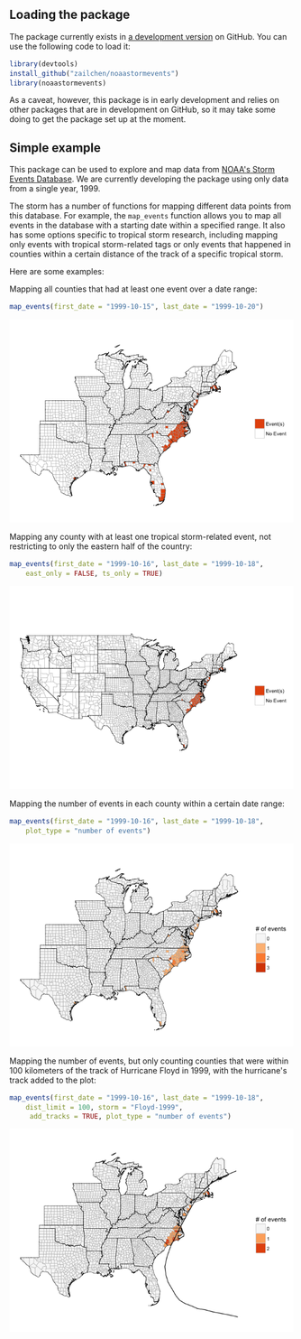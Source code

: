 
<!-- README.md is generated from README.Rmd. Please edit that file -->
Loading the package
-------------------

The package currently exists in [a development version](https://github.com/zailchen/noaastormevents) on GitHub. You can use the following code to load it:

``` r
library(devtools)
install_github("zailchen/noaastormevents")
library(noaastormevents)
```

As a caveat, however, this package is in early development and relies on other packages that are in development on GitHub, so it may take some doing to get the package set up at the moment.

Simple example
--------------

This package can be used to explore and map data from [NOAA's Storm Events Database](https://www.ncdc.noaa.gov/stormevents/). We are currently developing the package using only data from a single year, 1999.

The storm has a number of functions for mapping different data points from this database. For example, the `map_events` function allows you to map all events in the database with a starting date within a specified range. It also has some options specific to tropical storm research, including mapping only events with tropical storm-related tags or only events that happened in counties within a certain distance of the track of a specific tropical storm.

Here are some examples:

Mapping all counties that had at least one event over a date range:

``` r
map_events(first_date = "1999-10-15", last_date = "1999-10-20")
```

![](README-unnamed-chunk-3-1.png)

Mapping any county with at least one tropical storm-related event, not restricting to only the eastern half of the country:

``` r
map_events(first_date = "1999-10-16", last_date = "1999-10-18",
    east_only = FALSE, ts_only = TRUE)
```

![](README-unnamed-chunk-4-1.png)

Mapping the number of events in each county within a certain date range:

``` r
map_events(first_date = "1999-10-16", last_date = "1999-10-18",
    plot_type = "number of events")
```

![](README-unnamed-chunk-5-1.png)

Mapping the number of events, but only counting counties that were within 100 kilometers of the track of Hurricane Floyd in 1999, with the hurricane's track added to the plot:

``` r
map_events(first_date = "1999-10-16", last_date = "1999-10-18",
    dist_limit = 100, storm = "Floyd-1999",
     add_tracks = TRUE, plot_type = "number of events")
```

![](README-unnamed-chunk-6-1.png)
